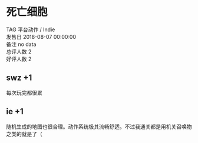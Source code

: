 



# 死亡细胞
  
TAG 平台动作 / Indie  
发售日 2018-08-07 00:00:00  
备注 no data  
总评人数 2  
好评人数 2
## swz +1


每次玩完都很累
## ie +1


随机生成的地图也很合理。动作系统极其流畅舒适。不过我通关都是用机关召唤物之类的就是了（